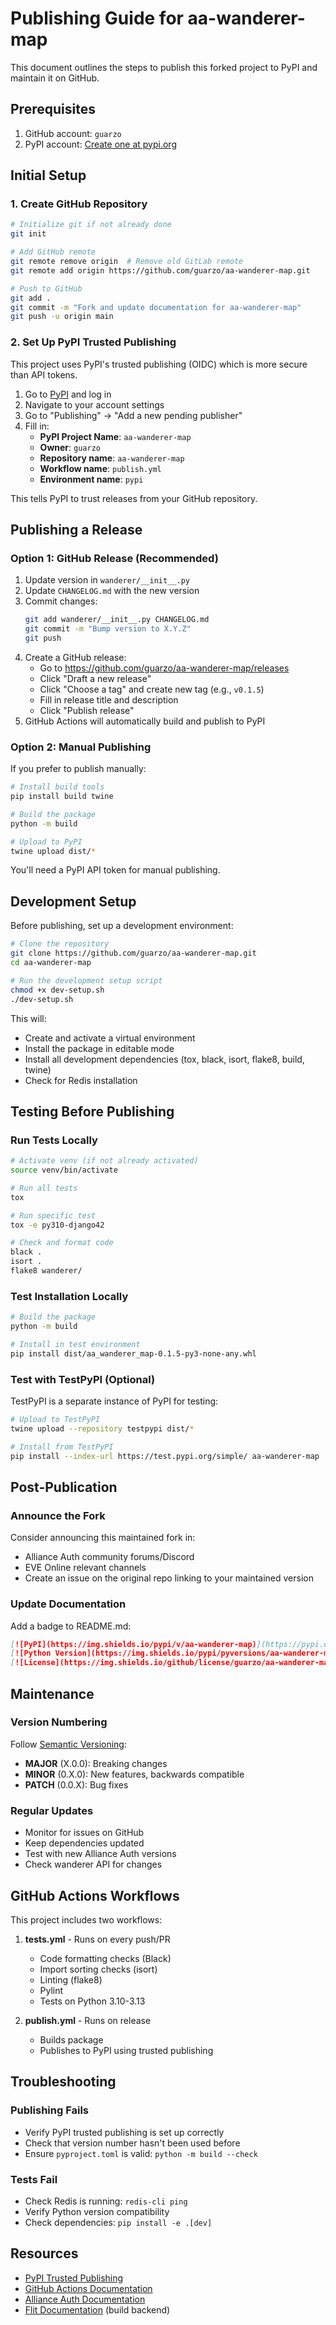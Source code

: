 # Publishing Guide for aa-wanderer-map

This document outlines the steps to publish this forked project to PyPI and maintain it on GitHub.

## Prerequisites

1. GitHub account: `guarzo`
2. PyPI account: [Create one at pypi.org](https://pypi.org/account/register/)

## Initial Setup

### 1. Create GitHub Repository

```bash
# Initialize git if not already done
git init

# Add GitHub remote
git remote remove origin  # Remove old GitLab remote
git remote add origin https://github.com/guarzo/aa-wanderer-map.git

# Push to GitHub
git add .
git commit -m "Fork and update documentation for aa-wanderer-map"
git push -u origin main
```

### 2. Set Up PyPI Trusted Publishing

This project uses PyPI's trusted publishing (OIDC) which is more secure than API tokens.

1. Go to [PyPI](https://pypi.org/) and log in
2. Navigate to your account settings
3. Go to "Publishing" → "Add a new pending publisher"
4. Fill in:
   - **PyPI Project Name**: `aa-wanderer-map`
   - **Owner**: `guarzo`
   - **Repository name**: `aa-wanderer-map`
   - **Workflow name**: `publish.yml`
   - **Environment name**: `pypi`

This tells PyPI to trust releases from your GitHub repository.

## Publishing a Release

### Option 1: GitHub Release (Recommended)

1. Update version in `wanderer/__init__.py`
2. Update `CHANGELOG.md` with the new version
3. Commit changes:
   ```bash
   git add wanderer/__init__.py CHANGELOG.md
   git commit -m "Bump version to X.Y.Z"
   git push
   ```
4. Create a GitHub release:
   - Go to https://github.com/guarzo/aa-wanderer-map/releases
   - Click "Draft a new release"
   - Click "Choose a tag" and create new tag (e.g., `v0.1.5`)
   - Fill in release title and description
   - Click "Publish release"
5. GitHub Actions will automatically build and publish to PyPI

### Option 2: Manual Publishing

If you prefer to publish manually:

```bash
# Install build tools
pip install build twine

# Build the package
python -m build

# Upload to PyPI
twine upload dist/*
```

You'll need a PyPI API token for manual publishing.

## Development Setup

Before publishing, set up a development environment:

```bash
# Clone the repository
git clone https://github.com/guarzo/aa-wanderer-map.git
cd aa-wanderer-map

# Run the development setup script
chmod +x dev-setup.sh
./dev-setup.sh
```

This will:
- Create and activate a virtual environment
- Install the package in editable mode
- Install all development dependencies (tox, black, isort, flake8, build, twine)
- Check for Redis installation

## Testing Before Publishing

### Run Tests Locally

```bash
# Activate venv (if not already activated)
source venv/bin/activate

# Run all tests
tox

# Run specific test
tox -e py310-django42

# Check and format code
black .
isort .
flake8 wanderer/
```

### Test Installation Locally

```bash
# Build the package
python -m build

# Install in test environment
pip install dist/aa_wanderer_map-0.1.5-py3-none-any.whl
```

### Test with TestPyPI (Optional)

TestPyPI is a separate instance of PyPI for testing:

```bash
# Upload to TestPyPI
twine upload --repository testpypi dist/*

# Install from TestPyPI
pip install --index-url https://test.pypi.org/simple/ aa-wanderer-map
```

## Post-Publication

### Announce the Fork

Consider announcing this maintained fork in:
- Alliance Auth community forums/Discord
- EVE Online relevant channels
- Create an issue on the original repo linking to your maintained version

### Update Documentation

Add a badge to README.md:
```markdown
[![PyPI](https://img.shields.io/pypi/v/aa-wanderer-map)](https://pypi.org/project/aa-wanderer-map/)
[![Python Version](https://img.shields.io/pypi/pyversions/aa-wanderer-map)](https://pypi.org/project/aa-wanderer-map/)
[![License](https://img.shields.io/github/license/guarzo/aa-wanderer-map)](https://github.com/guarzo/aa-wanderer-map/blob/main/LICENSE)
```

## Maintenance

### Version Numbering

Follow [Semantic Versioning](https://semver.org/):
- **MAJOR** (X.0.0): Breaking changes
- **MINOR** (0.X.0): New features, backwards compatible
- **PATCH** (0.0.X): Bug fixes

### Regular Updates

- Monitor for issues on GitHub
- Keep dependencies updated
- Test with new Alliance Auth versions
- Check wanderer API for changes

## GitHub Actions Workflows

This project includes two workflows:

1. **tests.yml** - Runs on every push/PR
   - Code formatting checks (Black)
   - Import sorting checks (isort)
   - Linting (flake8)
   - Pylint
   - Tests on Python 3.10-3.13

2. **publish.yml** - Runs on release
   - Builds package
   - Publishes to PyPI using trusted publishing

## Troubleshooting

### Publishing Fails

- Verify PyPI trusted publishing is set up correctly
- Check that version number hasn't been used before
- Ensure `pyproject.toml` is valid: `python -m build --check`

### Tests Fail

- Check Redis is running: `redis-cli ping`
- Verify Python version compatibility
- Check dependencies: `pip install -e .[dev]`

## Resources

- [PyPI Trusted Publishing](https://docs.pypi.org/trusted-publishers/)
- [GitHub Actions Documentation](https://docs.github.com/en/actions)
- [Alliance Auth Documentation](https://allianceauth.readthedocs.io/)
- [Flit Documentation](https://flit.pypa.io/) (build backend)
